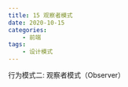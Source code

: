 ```yaml
---
title: 15 观察者模式
date: 2020-10-15
categories:
    - 前端
tags:
	- 设计模式
---
```

行为模式二: 观察者模式（Observer）
<!-- more -->


